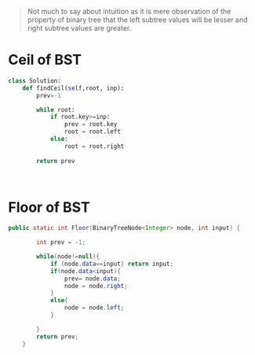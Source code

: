 

>Not much to say about intuition as it is mere observation of the property of binary tree that the left subtree values will be lesser and right subtree values are greater.


# Ceil of BST

```python
class Solution:
    def findCeil(self,root, inp):
        prev=-1

        while root:
            if root.key>=inp:
                prev = root.key
                root = root.left
            else:
                root = root.right
                
        return prev
                
    
```

# Floor of BST


```java
public static int Floor(BinaryTreeNode<Integer> node, int input) {

		int prev = -1;

		while(node!=null){
			if (node.data==input) return input;
			if(node.data<input){
				prev= node.data;
				node = node.right;
			}
			else{
				node = node.left;
			}

		}	
		return prev; 
	}
```